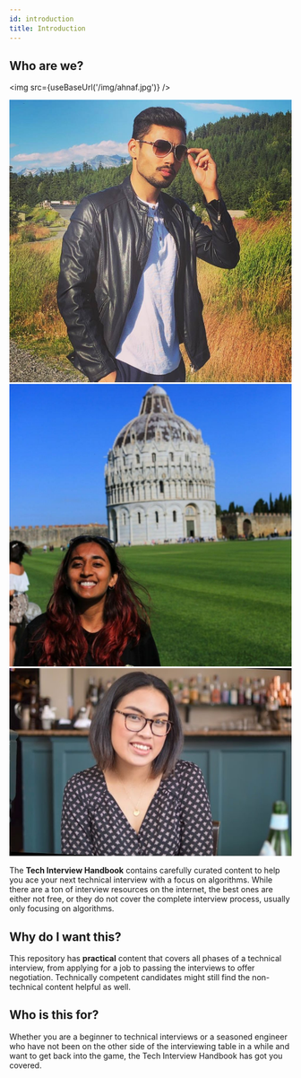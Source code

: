 ```yaml
---
id: introduction
title: Introduction
---
```


## Who are we?

<img src={useBaseUrl('/img/ahnaf.jpg')} />

![Ahnaf](../website/static/img/ahnaf.jpg "Ahnaf")
![Aishwarya](../website/static/img/aish.jpg "Aishwarya")
![Vanessa](../website/static/img/vanessa.jpg "Vanessa")



The **Tech Interview Handbook** contains carefully curated content to help you ace your next technical interview with a focus on algorithms. While there are a ton of interview resources on the internet, the best ones are either not free, or they do not cover the complete interview process, usually only focusing on algorithms.

## Why do I want this?

This repository has **practical** content that covers all phases of a technical interview, from applying for a job to passing the interviews to offer negotiation. Technically competent candidates might still find the non-technical content helpful as well.

## Who is this for?

Whether you are a beginner to technical interviews or a seasoned engineer who have not been on the other side of the interviewing table in a while and want to get back into the game, the Tech Interview Handbook has got you covered.
